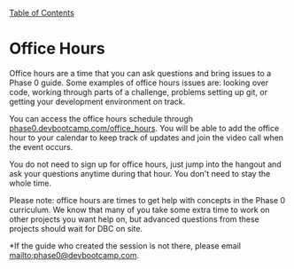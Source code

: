 [Table of Contents](readme.md)

# Office Hours

Office hours are a time that you can ask questions and bring issues to a Phase 0 guide. Some examples of office hours issues are: looking over code, working through parts of a challenge, problems setting up git, or getting your development environment on track.

You can access the office hours schedule through [phase0.devbootcamp.com/office_hours](http://phase0.devbootcamp.com/office_hours). You will be able to add the office hour to your calendar to keep track of updates and join the video call when the event occurs.

You do not need to sign up for office hours, just jump into the hangout and ask your questions anytime during that hour. You don't need to stay the whole time.

Please note: office hours are times to get help with concepts in the Phase 0 curriculum. We know that many of you take some extra time to work on other projects you want help on, but advanced questions from these projects should wait for DBC on site.

*If the guide who created the session is not there, please email <mailto:phase0@devbootcamp.com>.


